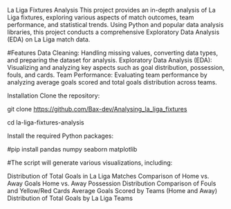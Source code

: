 La Liga Fixtures Analysis
This project provides an in-depth analysis of La Liga fixtures, exploring various aspects of match outcomes, team performance, and statistical trends. Using Python and popular data analysis libraries, this project conducts a comprehensive Exploratory Data Analysis (EDA) on La Liga match data.

#Features
Data Cleaning: Handling missing values, converting data types, and preparing the dataset for analysis.
Exploratory Data Analysis (EDA): Visualizing and analyzing key aspects such as goal distribution, possession, fouls, and cards.
Team Performance: Evaluating team performance by analyzing average goals scored and total goals distribution across teams.

Installation
Clone the repository:

git clone https://github.com/Bax-dev/Analysing_la_liga_fixtures

cd la-liga-fixtures-analysis

Install the required Python packages:

#pip install pandas numpy seaborn matplotlib

#The script will generate various visualizations, including:

Distribution of Total Goals in La Liga Matches
Comparison of Home vs. Away Goals
Home vs. Away Possession Distribution
Comparison of Fouls and Yellow/Red Cards
Average Goals Scored by Teams (Home and Away)
Distribution of Total Goals by La Liga Teams
